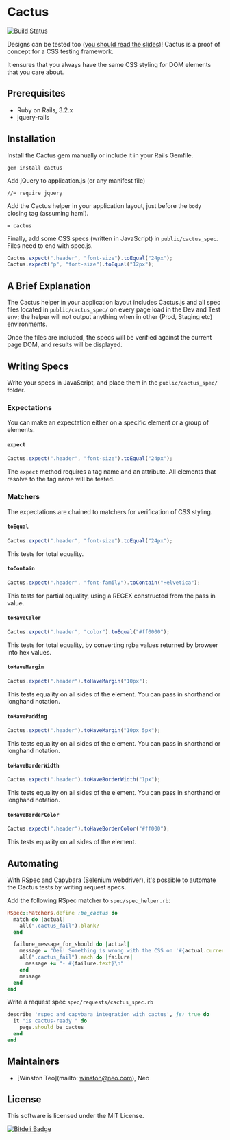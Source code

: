 # Cactus

[![Build Status](https://secure.travis-ci.org/winston/cactus.png?branch=master)](http://travis-ci.org/winston/cactus)

Designs can be tested too ([you should read the slides](https://speakerdeck.com/u/winston/p/wah-lau-css-can-be-tested-too))! Cactus is a proof of concept for a CSS testing framework.

It ensures that you always have the same CSS styling for DOM elements that you care about.

## Prerequisites

- Ruby on Rails, 3.2.x
- jquery-rails

## Installation

Install the Cactus gem manually or include it in your Rails Gemfile.

    gem install cactus

Add jQuery to application.js (or any manifest file)

    //= require jquery

Add the Cactus helper in your application layout, just before the `body` closing tag (assuming haml).

    = cactus

Finally, add some CSS specs (written in JavaScript) in `public/cactus_spec`. Files need to end with spec.js.

```javascript
Cactus.expect(".header", "font-size").toEqual("24px");
Cactus.expect("p", "font-size").toEqual("12px");
```
## A Brief Explanation

The Cactus helper in your application layout includes Cactus.js and all spec files located in `public/cactus_spec/` on every page load in the Dev and Test env; the helper will not output anything when in other (Prod, Staging etc) environments.

Once the files are included, the specs will be verified against the current page DOM, and results will be displayed.

## Writing Specs

Write your specs in JavaScript, and place them in the `public/cactus_spec/` folder.

### Expectations

You can make an expectation either on a specific element or a group of elements.

#### `expect`
```javascript
Cactus.expect(".header", "font-size").toEqual("24px");
```
The `expect` method requires a tag name and an attribute. All elements that resolve to the tag name will be tested.

### Matchers

The expectations are chained to matchers for verification of CSS styling.

#### `toEqual`
```javascript
Cactus.expect(".header", "font-size").toEqual("24px");
```
This tests for total equality.

#### `toContain`
```javascript
Cactus.expect(".header", "font-family").toContain("Helvetica");
```
This tests for partial equality, using a REGEX constructed from the pass in value.

#### `toHaveColor`
```javascript
Cactus.expect(".header", "color").toEqual("#ff0000");
```
This tests for total equality, by converting rgba values returned by browser into hex values.

#### `toHaveMargin`
```javascript
Cactus.expect(".header").toHaveMargin("10px");
```
This tests equality on all sides of the element. You can pass in shorthand or longhand notation.

#### `toHavePadding`
```javascript
Cactus.expect(".header").toHaveMargin("10px 5px");
```
This tests equality on all sides of the element. You can pass in shorthand or longhand notation.

#### `toHaveBorderWidth`
```javascript
Cactus.expect(".header").toHaveBorderWidth("1px");
```
This tests equality on all sides of the element. You can pass in shorthand or longhand notation.

#### `toHaveBorderColor`
```javascript
Cactus.expect(".header").toHaveBorderColor("#ff000");
```
This tests equality on all sides of the element.

## Automating

With RSpec and Capybara (Selenium webdriver), it's possible to automate the Cactus tests by writing request specs.

Add the following RSpec matcher to `spec/spec_helper.rb`:
```ruby
RSpec::Matchers.define :be_cactus do
  match do |actual|
    all(".cactus_fail").blank?
  end

  failure_message_for_should do |actual|
    message = "Oei! Something is wrong with the CSS on '#{actual.current_url}' lah!\n"
    all(".cactus_fail").each do |failure|
      message += "- #{failure.text}\n"
    end
    message
  end
end
```
Write a request spec `spec/requests/cactus_spec.rb`
```ruby
describe 'rspec and capybara integration with cactus', js: true do
  it "is cactus-ready " do
    page.should be_cactus
  end
end
```
## Maintainers
- [Winston Teo](mailto: winston@neo.com), Neo


## License

This software is licensed under the MIT License.


[![Bitdeli Badge](https://d2weczhvl823v0.cloudfront.net/winston/cactus/trend.png)](https://bitdeli.com/free "Bitdeli Badge")

